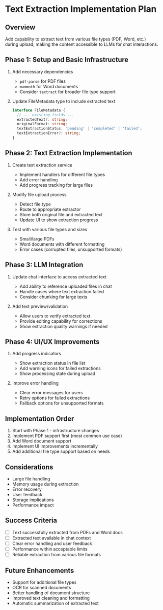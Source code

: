 # Text Extraction Implementation Plan

## Overview
Add capability to extract text from various file types (PDF, Word, etc.) during upload, making the content accessible to LLMs for chat interactions.

## Phase 1: Setup and Basic Infrastructure
1. Add necessary dependencies
   - `pdf-parse` for PDF files
   - `mammoth` for Word documents
   - Consider `textract` for broader file type support

2. Update FileMetadata type to include extracted text
   ```typescript
   interface FileMetadata {
     // ... existing fields ...
     extractedText?: string;
     originalFormat: string;
     textExtractionStatus: 'pending' | 'completed' | 'failed';
     textExtractionError?: string;
   }
   ```

## Phase 2: Text Extraction Implementation
1. Create text extraction service
   - Implement handlers for different file types
   - Add error handling
   - Add progress tracking for large files

2. Modify file upload process
   - Detect file type
   - Route to appropriate extractor
   - Store both original file and extracted text
   - Update UI to show extraction progress

3. Test with various file types and sizes
   - Small/large PDFs
   - Word documents with different formatting
   - Error cases (corrupted files, unsupported formats)

## Phase 3: LLM Integration
1. Update chat interface to access extracted text
   - Add ability to reference uploaded files in chat
   - Handle cases where text extraction failed
   - Consider chunking for large texts

2. Add text preview/validation
   - Allow users to verify extracted text
   - Provide editing capability for corrections
   - Show extraction quality warnings if needed

## Phase 4: UI/UX Improvements
1. Add progress indicators
   - Show extraction status in file list
   - Add warning icons for failed extractions
   - Show processing state during upload

2. Improve error handling
   - Clear error messages for users
   - Retry options for failed extractions
   - Fallback options for unsupported formats

## Implementation Order
1. Start with Phase 1 - infrastructure changes
2. Implement PDF support first (most common use case)
3. Add Word document support
4. Implement UI improvements incrementally
5. Add additional file type support based on needs

## Considerations
- Large file handling
- Memory usage during extraction
- Error recovery
- User feedback
- Storage implications
- Performance impact

## Success Criteria
- [ ] Text successfully extracted from PDFs and Word docs
- [ ] Extracted text available in chat context
- [ ] Clear error handling and user feedback
- [ ] Performance within acceptable limits
- [ ] Reliable extraction from various file formats

## Future Enhancements
- Support for additional file types
- OCR for scanned documents
- Better handling of document structure
- Improved text cleaning and formatting
- Automatic summarization of extracted text 